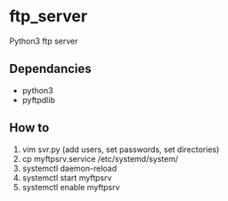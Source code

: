 # ftp_server
Python3 ftp server

## Dependancies
* python3
* pyftpdlib

## How to
1. vim svr.py (add users, set passwords, set directories)
2. cp myftpsrv.service /etc/systemd/system/
3. systemctl daemon-reload
4. systemctl start myftpsrv
5. systemctl enable myftpsrv
